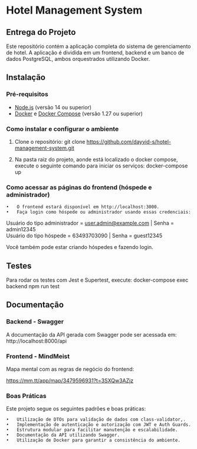 # Hotel Management System

## Entrega do Projeto
Este repositório contém a aplicação completa do sistema de gerenciamento de hotel. A aplicação é dividida em um frontend, backend e um banco de dados
PostgreSQL, ambos orquestrados utilizando Docker.


## Instalação

### Pré-requisitos
- [Node.js](https://nodejs.org/) (versão 14 ou superior)
- [Docker](https://www.docker.com/) e [Docker Compose](https://docs.docker.com/compose/) (versão 1.27 ou superior)


### Como instalar e configurar o ambiente
1. Clone o repositório:
   git clone https://github.com/dayvid-s/hotel-management-system.git


2.	Na pasta raiz do projeto, aonde está localizado o docker compose, execute o seguinte comando para iniciar os serviços:
    docker-compose up

   

### Como acessar as páginas do frontend (hóspede e administrador)

	•	O frontend estará disponível em http://localhost:3000.
	•	Faça login como hóspede ou administrador usando essas credenciais:
 Usuário do tipo administrador = user.admin@example.com  |   Senha  = admin12345 <br>
 Usuário do tipo hóspede = 63493703090  |  Senha = guest12345

Você também pode estar criando hóspedes e fazendo login.



## Testes

Para rodar os testes com Jest e Supertest, execute:
  docker-compose exec backend npm run test

  


## Documentação

### Backend - Swagger
A documentação da API gerada com Swagger pode ser acessada em:
http://localhost:8000/api


### Frontend - MindMeist
Mapa mental com as regras de negócio do frontend:

https://mm.tt/app/map/3479596931?t=3SXQw3AZjz




### Boas Práticas

Este projeto segue os seguintes padrões e boas práticas:

	•	Utilização de DTOs para validação de dados com class-validator,.
	•	Implementação de autenticação e autorização com JWT e Auth Guards.
	•	Estrutura modular para facilitar manutenção e escalabilidade.
	•	Documentação da API utilizando Swagger.
	•	Utilização de Docker para garantir a consistência do ambiente.

  	

